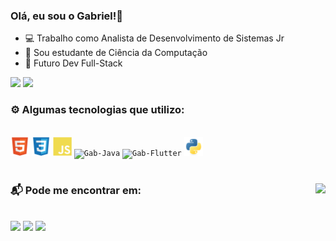 ### Olá, eu sou o Gabriel!👋

- 💻 Trabalho como Analista de Desenvolvimento de Sistemas Jr
- 📖 Sou estudante de Ciência da Computação
- 🌱 Futuro Dev Full-Stack

<div>
  <img height="180em" src="https://github-readme-stats.vercel.app/api?username=gabcamargo&show_icons=true&theme=dark"/>
  <img height="180em" src="https://github-readme-stats.vercel.app/api/top-langs/?username=gabcamargo&layout=donut&theme=dark"/>
</div>

### ⚙️ Algumas tecnologias que utilizo:

<div style="display: inline_block"><br>
  <code><img alt="Gab-HTML" height="30" src="https://raw.githubusercontent.com/devicons/devicon/master/icons/html5/html5-original.svg"></code>
  <code><img alt="Gab-CSS" height="30" src="https://raw.githubusercontent.com/devicons/devicon/master/icons/css3/css3-original.svg"></code>
  <code><img alt="Gab-Js" height="30" src="https://raw.githubusercontent.com/devicons/devicon/master/icons/javascript/javascript-plain.svg"></code>
  <code><img alt="Gab-Java" height="30" src="https://cdn.jsdelivr.net/gh/devicons/devicon/icons/java/java-original.svg"></code>
  <code><img alt="Gab-Flutter" height="30" src="https://cdn.jsdelivr.net/gh/devicons/devicon/icons/flutter/flutter-original.svg"></code>
  <code><img alt="Gab-Python" height="30" src="https://raw.githubusercontent.com/devicons/devicon/master/icons/python/python-original.svg"></code>
</div>

# <img align="right" height=100 src="https://media.giphy.com/media/JqmupuTVZYaQX5s094/giphy.gif">
### 📬 Pode me encontrar em:

<div><br>
 <a href="https://discord.gg/9CtAdzZj3U" target="_blank"><img src="https://img.shields.io/badge/Discord-7289DA?style=for-the-badge&logo=discord&logoColor=white" target="_blank"></a> 
  <a href = "mailto:gabrielvictor200026@gmail.com"><img src="https://img.shields.io/badge/Gmail-D14836?style=for-the-badge&logo=gmail&logoColor=white"></a>
  <a href="https://www.linkedin.com/in/gabriel-victor-gon%C3%A7alves-de-camargo/" target="_blank"><img src="https://img.shields.io/badge/-LinkedIn-%230077B5?style=for-the-badge&logo=linkedin&logoColor=white" target="_blank"></a> 
</div>


